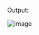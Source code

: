 Output:




![image](https://user-images.githubusercontent.com/57552973/209373135-5183e35b-5acf-4a0a-ad3e-5e2403f0bbb1.png)

